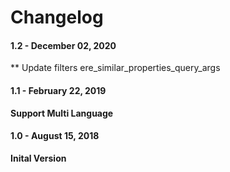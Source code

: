 Changelog
=========
#### 1.2 - December 02, 2020
** Update filters ere_similar_properties_query_args
#### 1.1 - February 22, 2019

**Support Multi Language**

#### 1.0 - August 15, 2018

**Inital Version**